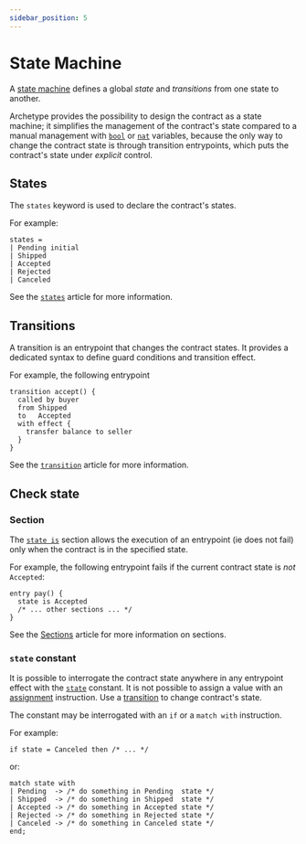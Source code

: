```yaml
---
sidebar_position: 5
---
```


# State Machine

A [state machine](https://en.wikipedia.org/wiki/Finite-state_machine) defines a global *state* and *transitions* from one state to another.

Archetype provides the possibility to design the contract as a state machine; it simplifies the management of the contract's state compared to a manual management with [`bool`](/docs/reference/types#bool) or [`nat`](/docs/reference/types#nat) variables, because the only way to change the contract state is through transition entrypoints, which puts the contract's state under *explicit* control.

## States

The `states` keyword is used to declare the contract's states.

For example:
```archetype
states =
| Pending initial
| Shipped
| Accepted
| Rejected
| Canceled
```

See the [`states`](/docs/reference/declarations#states) article for more information.

## Transitions

A transition is an entrypoint that changes the contract states. It provides a dedicated syntax to define guard conditions and transition effect.

For example, the following entrypoint
```archetype
transition accept() {
  called by buyer
  from Shipped
  to   Accepted
  with effect {
    transfer balance to seller
  }
}
```

See the [`transition`](/docs/reference/declarations#transition) article for more information.

## Check state

### Section
The [`state is`](/docs/reference/declarations#state-is) section allows the execution of an entrypoint (ie does not fail) only when the contract is in the specified state.

For example, the following entrypoint fails if the current contract state is *not* `Accepted`:
```archetype
entry pay() {
  state is Accepted
  /* ... other sections ... */
}
```

See the [Sections](/docs/reference/declarations#sections) article for more information on sections.


### `state` constant

It is possible to interrogate the contract state anywhere in any entrypoint effect with the [`state`](/docs/reference/expressions/constants#state) constant. It is not possible to assign a value with an [assignment](/docs/reference/instructions#assignment) instruction. Use a [transition](/docs/statemachine#transitions) to change contract's state.

The constant may be interrogated with an `if` or a `match with` instruction.

For example:
```archetype
if state = Canceled then /* ... */
```

or:
```archetype
match state with
| Pending  -> /* do something in Pending  state */
| Shipped  -> /* do something in Shipped  state */
| Accepted -> /* do something in Accepted state */
| Rejected -> /* do something in Rejected state */
| Canceled -> /* do something in Canceled state */
end;
```
